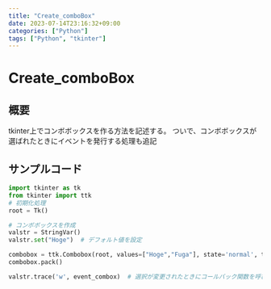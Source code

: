 ```yaml
---
title: "Create_comboBox"
date: 2023-07-14T23:16:32+09:00
categories: ["Python"]
tags: ["Python", "tkinter"]
---
```

# Create_comboBox

## 概要

tkinter上でコンボボックスを作る方法を記述する。
ついで、コンボボックスが選ばれたときにイベントを発行する処理も追記

## サンプルコード

``` python
import tkinter as tk
from tkinter import ttk
# 初期化処理
root = Tk()

# コンボボックスを作成
valstr = StringVar()
valstr.set("Hoge")  # デフォルト値を設定

combobox = ttk.Combobox(root, values=["Hoge","Fuga"], state='normal', textvariable=valstr)
combobox.pack()

valstr.trace('w', event_combox)  # 選択が変更されたときにコールバック関数を呼び出す
```